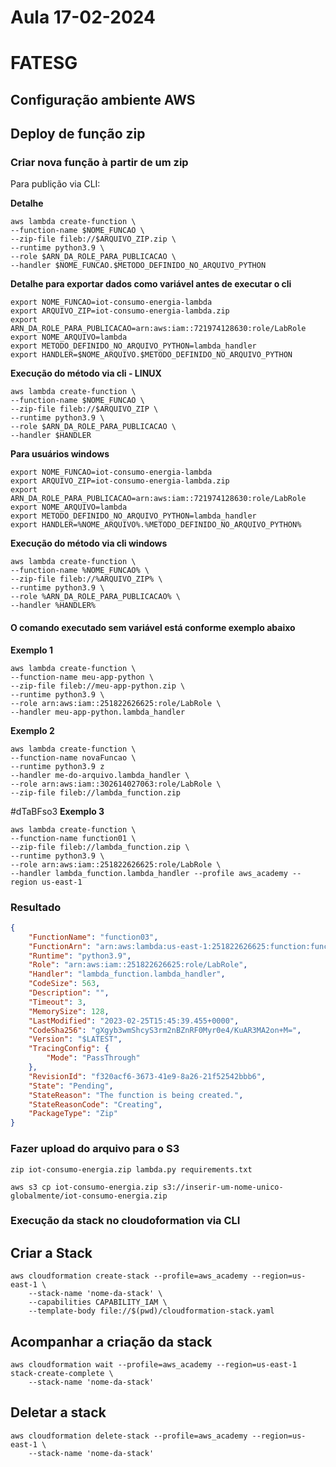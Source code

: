 # Aula 17-02-2024

# FATESG

## Configuração ambiente AWS

## Deploy de função zip

### Criar nova função à partir de um zip

Para publição via CLI:

**Detalhe**
```shell
aws lambda create-function \
--function-name $NOME_FUNCAO \
--zip-file fileb://$ARQUIVO_ZIP.zip \
--runtime python3.9 \
--role $ARN_DA_ROLE_PARA_PUBLICACAO \
--handler $NOME_FUNCAO.$METODO_DEFINIDO_NO_ARQUIVO_PYTHON
```

**Detalhe para exportar dados como variável antes de executar o cli**
```shell
export NOME_FUNCAO=iot-consumo-energia-lambda
export ARQUIVO_ZIP=iot-consumo-energia-lambda.zip
export ARN_DA_ROLE_PARA_PUBLICACAO=arn:aws:iam::721974128630:role/LabRole
export NOME_ARQUIVO=lambda
export METODO_DEFINIDO_NO_ARQUIVO_PYTHON=lambda_handler
export HANDLER=$NOME_ARQUIVO.$METODO_DEFINIDO_NO_ARQUIVO_PYTHON
```

**Execução do método via cli - LINUX**
```shell
aws lambda create-function \
--function-name $NOME_FUNCAO \
--zip-file fileb://$ARQUIVO_ZIP \
--runtime python3.9 \
--role $ARN_DA_ROLE_PARA_PUBLICACAO \
--handler $HANDLER
```

**Para usuários windows**
```shell
export NOME_FUNCAO=iot-consumo-energia-lambda
export ARQUIVO_ZIP=iot-consumo-energia-lambda.zip
export ARN_DA_ROLE_PARA_PUBLICACAO=arn:aws:iam::721974128630:role/LabRole
export NOME_ARQUIVO=lambda
export METODO_DEFINIDO_NO_ARQUIVO_PYTHON=lambda_handler
export HANDLER=%NOME_ARQUIVO%.%METODO_DEFINIDO_NO_ARQUIVO_PYTHON%
```
**Execução do método via cli windows**
```shell
aws lambda create-function \
--function-name %NOME_FUNCAO% \
--zip-file fileb://%ARQUIVO_ZIP% \
--runtime python3.9 \
--role %ARN_DA_ROLE_PARA_PUBLICACAO% \
--handler %HANDLER%
```

#### O comando executado sem variável está conforme exemplo abaixo

**Exemplo 1**
```shell
aws lambda create-function \
--function-name meu-app-python \
--zip-file fileb://meu-app-python.zip \
--runtime python3.9 \
--role arn:aws:iam::251822626625:role/LabRole \
--handler meu-app-python.lambda_handler
```

**Exemplo 2**
```shell
aws lambda create-function \
--function-name novaFuncao \
--runtime python3.9 z
--handler me-do-arquivo.lambda_handler \
--role arn:aws:iam::302614027063:role/LabRole \
--zip-file fileb://lambda_function.zip
```
#dTaBFso3
**Exemplo 3**
```shell
aws lambda create-function \
--function-name function01 \
--zip-file fileb://lambda_function.zip \
--runtime python3.9 \
--role arn:aws:iam::251822626625:role/LabRole \
--handler lambda_function.lambda_handler --profile aws_academy --region us-east-1
```
### Resultado

```json
{
    "FunctionName": "function03",
    "FunctionArn": "arn:aws:lambda:us-east-1:251822626625:function:function03",
    "Runtime": "python3.9",
    "Role": "arn:aws:iam::251822626625:role/LabRole",
    "Handler": "lambda_function.lambda_handler",
    "CodeSize": 563,
    "Description": "",
    "Timeout": 3,
    "MemorySize": 128,
    "LastModified": "2023-02-25T15:45:39.455+0000",
    "CodeSha256": "gXgyb3wmShcyS3rm2nBZnRF0Myr0e4/KuAR3MA2on+M=",
    "Version": "$LATEST",
    "TracingConfig": {
        "Mode": "PassThrough"
    },
    "RevisionId": "f320acf6-3673-41e9-8a26-21f52542bbb6",
    "State": "Pending",
    "StateReason": "The function is being created.",
    "StateReasonCode": "Creating",
    "PackageType": "Zip"
}

```

### Fazer upload do arquivo para o S3

```shell
zip iot-consumo-energia.zip lambda.py requirements.txt

aws s3 cp iot-consumo-energia.zip s3://inserir-um-nome-unico-globalmente/iot-consumo-energia.zip
```

### Execução da stack no cloudoformation via CLI

## Criar a Stack
```shell
aws cloudformation create-stack --profile=aws_academy --region=us-east-1 \
    --stack-name 'nome-da-stack' \
    --capabilities CAPABILITY_IAM \
    --template-body file://$(pwd)/cloudformation-stack.yaml
```

## Acompanhar a criação da stack

```shell
aws cloudformation wait --profile=aws_academy --region=us-east-1 stack-create-complete \
    --stack-name 'nome-da-stack'
```

## Deletar a stack
```shell
aws cloudformation delete-stack --profile=aws_academy --region=us-east-1 \
    --stack-name 'nome-da-stack'
```
